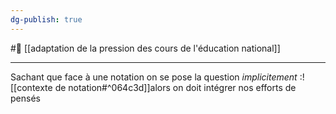 ```yaml
---
dg-publish: true
---
```

#🌱 [[adaptation de la pression des cours de l'éducation national]]

---
Sachant que face à une notation on se pose la question *implicitement* :![[contexte de notation#^064c3d]]alors on doit intégrer nos efforts de pensés